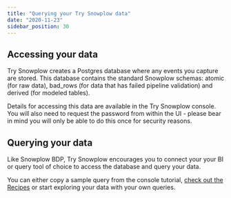 ```yaml
---
title: "Querying your Try Snowplow data"
date: "2020-11-23"
sidebar_position: 30
---
```


## Accessing your data

Try Snowplow creates a Postgres database where any events you capture are stored. This database contains the standard Snowplow schemas: atomic (for raw data), bad\_rows (for data that has failed pipeline validation) and derived (for modeled tables).

Details for accessing this data are available in the Try Snowplow console. You will also need to request the password from within the UI - please bear in mind you will only be able to do this once for security reasons.

## Querying your data

Like Snowplow BDP, Try Snowplow encourages you to connect your your BI or query tool of choice to access the database and query your data.

You can either copy a sample query from the console tutorial, [check out the Recipes](/docs/try-snowplow/recipes/) or start exploring your data with your own queries.
